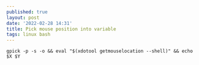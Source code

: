 ```yaml
---
published: true
layout: post
date: '2022-02-28 14:31'
title: Pick mouse position into variable
tags: linux bash 
---
```

    gpick -p -s -o && eval "$(xdotool getmouselocation --shell)" && echo $X $Y
